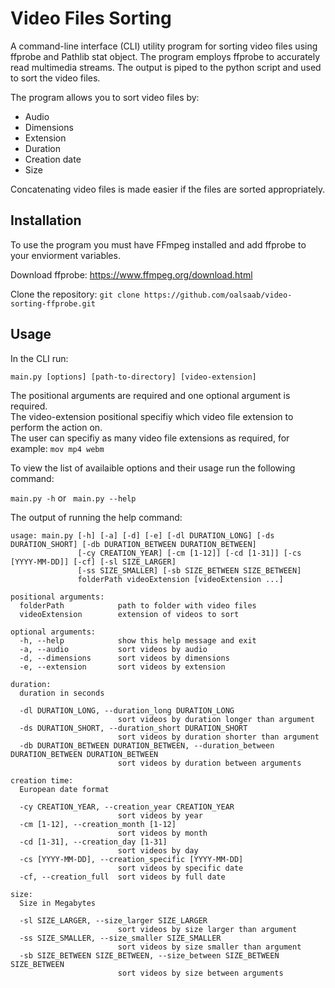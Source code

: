 # Video Files Sorting

A command-line interface (CLI) utility program for sorting video files using ffprobe and Pathlib stat object.
The program employs ffprobe to accurately read multimedia streams. The output is piped to the python script and used to sort the video files.

The program allows you to sort video files by:
* Audio
* Dimensions
* Extension
* Duration
* Creation date
* Size

Concatenating video files is made easier if the files are sorted appropriately. 

## Installation

To use the program you must have FFmpeg installed and add ffprobe to your enviorment variables.

Download ffprobe: https://www.ffmpeg.org/download.html

Clone the repository: ``` git clone https://github.com/oalsaab/video-sorting-ffprobe.git ```

## Usage

In the CLI run:

``` main.py [options] [path-to-directory] [video-extension] ```

The positional arguments are required and one optional argument is required. <br />
The video-extension positional specifiy which video file extension to perform the action on. <br />
The user can specifiy as many video file extensions as required, for example: ``` mov mp4 webm ```

To view the list of availaible options and their usage run the following command:

``` main.py -h ``` or ``` main.py --help```

The output of running the help command:

```
usage: main.py [-h] [-a] [-d] [-e] [-dl DURATION_LONG] [-ds DURATION_SHORT] [-db DURATION_BETWEEN DURATION_BETWEEN]
               [-cy CREATION_YEAR] [-cm [1-12]] [-cd [1-31]] [-cs [YYYY-MM-DD]] [-cf] [-sl SIZE_LARGER]
               [-ss SIZE_SMALLER] [-sb SIZE_BETWEEN SIZE_BETWEEN]
               folderPath videoExtension [videoExtension ...]

positional arguments:
  folderPath            path to folder with video files
  videoExtension        extension of videos to sort

optional arguments:
  -h, --help            show this help message and exit
  -a, --audio           sort videos by audio
  -d, --dimensions      sort videos by dimensions
  -e, --extension       sort videos by extension

duration:
  duration in seconds

  -dl DURATION_LONG, --duration_long DURATION_LONG
                        sort videos by duration longer than argument
  -ds DURATION_SHORT, --duration_short DURATION_SHORT
                        sort videos by duration shorter than argument
  -db DURATION_BETWEEN DURATION_BETWEEN, --duration_between DURATION_BETWEEN DURATION_BETWEEN
                        sort videos by duration between arguments

creation time:
  European date format

  -cy CREATION_YEAR, --creation_year CREATION_YEAR
                        sort videos by year
  -cm [1-12], --creation_month [1-12]
                        sort videos by month
  -cd [1-31], --creation_day [1-31]
                        sort videos by day
  -cs [YYYY-MM-DD], --creation_specific [YYYY-MM-DD]
                        sort videos by specific date
  -cf, --creation_full  sort videos by full date

size:
  Size in Megabytes

  -sl SIZE_LARGER, --size_larger SIZE_LARGER
                        sort videos by size larger than argument
  -ss SIZE_SMALLER, --size_smaller SIZE_SMALLER
                        sort videos by size smaller than argument
  -sb SIZE_BETWEEN SIZE_BETWEEN, --size_between SIZE_BETWEEN SIZE_BETWEEN
                        sort videos by size between arguments
                        
```
